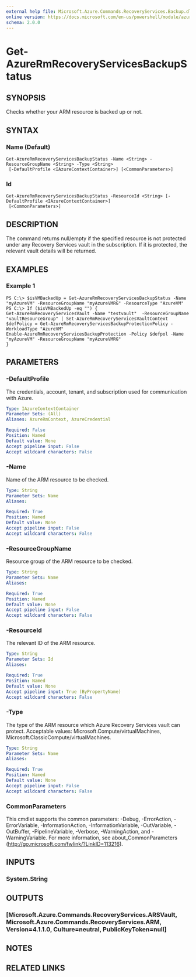 ```yaml
---
external help file: Microsoft.Azure.Commands.RecoveryServices.Backup.dll-Help.xml
online version: https://docs.microsoft.com/en-us/powershell/module/azurerm.recoveryservices.backup/get-azurermrecoveryservicesbackupstatus
schema: 2.0.0
---
```


# Get-AzureRmRecoveryServicesBackupStatus

## SYNOPSIS
Checks whether your ARM resource is backed up or not.

## SYNTAX

### Name (Default)
```
Get-AzureRmRecoveryServicesBackupStatus -Name <String> -ResourceGroupName <String> -Type <String>
 [-DefaultProfile <IAzureContextContainer>] [<CommonParameters>]
```

### Id
```
Get-AzureRmRecoveryServicesBackupStatus -ResourceId <String> [-DefaultProfile <IAzureContextContainer>]
 [<CommonParameters>]
```

## DESCRIPTION
The command returns null/empty if the specified resource is not protected under any Recovery Services vault in the subscription. 
If it is protected, the relevant vault details will be returned.

## EXAMPLES

### Example 1
```
PS C:\> $isVMBackedUp = Get-AzureRmRecoveryServicesBackupStatus -Name "myAzureVM" -ResourceGroupName "myAzureVMRG" -ResourceType "AzureVM"
PS C:\> If ($isVMBackedUp -eq "") {
Get-AzureRmRecoveryServicesVault -Name "testvault"  -ResourceGroupName "vaultResourceGroup" | Set-AzureRmRecoveryServicesVaultContext
$defPolicy = Get-AzureRmRecoveryServicesBackupProtectionPolicy -WorkloadType "AzureVM"
Enable-AzureRmRecoveryServicesBackupProtection -Policy $defpol -Name "myAzureVM" -ResourceGroupName "myAzureVMRG"
}
```

## PARAMETERS

### -DefaultProfile
The credentials, account, tenant, and subscription used for communication with Azure.

```yaml
Type: IAzureContextContainer
Parameter Sets: (All)
Aliases: AzureRmContext, AzureCredential

Required: False
Position: Named
Default value: None
Accept pipeline input: False
Accept wildcard characters: False
```

### -Name
Name of the ARM resource to be checked.

```yaml
Type: String
Parameter Sets: Name
Aliases: 

Required: True
Position: Named
Default value: None
Accept pipeline input: False
Accept wildcard characters: False
```

### -ResourceGroupName
Resource group of the ARM resource to be checked.

```yaml
Type: String
Parameter Sets: Name
Aliases: 

Required: True
Position: Named
Default value: None
Accept pipeline input: False
Accept wildcard characters: False
```

### -ResourceId
The relevant ID of the ARM resource.

```yaml
Type: String
Parameter Sets: Id
Aliases: 

Required: True
Position: Named
Default value: None
Accept pipeline input: True (ByPropertyName)
Accept wildcard characters: False
```

### -Type
The type of the ARM resource which Azure Recovery Services vault can protect. 
Acceptable values: Microsoft.Compute/virtualMachines, Microsoft.ClassicCompute/virtualMachines.

```yaml
Type: String
Parameter Sets: Name
Aliases: 

Required: True
Position: Named
Default value: None
Accept pipeline input: False
Accept wildcard characters: False
```

### CommonParameters
This cmdlet supports the common parameters: -Debug, -ErrorAction, -ErrorVariable, -InformationAction, -InformationVariable, -OutVariable, -OutBuffer, -PipelineVariable, -Verbose, -WarningAction, and -WarningVariable. For more information, see about_CommonParameters (http://go.microsoft.com/fwlink/?LinkID=113216).

## INPUTS

### System.String

## OUTPUTS

### [Microsoft.Azure.Commands.RecoveryServices.ARSVault, Microsoft.Azure.Commands.RecoveryServices.ARM, Version=4.1.1.0, Culture=neutral, PublicKeyToken=null]

## NOTES

## RELATED LINKS

